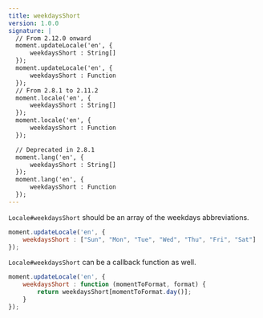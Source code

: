 ```yaml
---
title: weekdaysShort
version: 1.0.0
signature: |
  // From 2.12.0 onward
  moment.updateLocale('en', {
      weekdaysShort : String[]
  });
  moment.updateLocale('en', {
      weekdaysShort : Function
  });
  // From 2.8.1 to 2.11.2
  moment.locale('en', {
      weekdaysShort : String[]
  });
  moment.locale('en', {
      weekdaysShort : Function
  });

  // Deprecated in 2.8.1
  moment.lang('en', {
      weekdaysShort : String[]
  });
  moment.lang('en', {
      weekdaysShort : Function
  });
---
```



`Locale#weekdaysShort` should be an array of the weekdays abbreviations.

```javascript
moment.updateLocale('en', {
    weekdaysShort : ["Sun", "Mon", "Tue", "Wed", "Thu", "Fri", "Sat"]
});
```

`Locale#weekdaysShort` can be a callback function as well.

```javascript
moment.updateLocale('en', {
    weekdaysShort : function (momentToFormat, format) {
        return weekdaysShort[momentToFormat.day()];
    }
});
```
